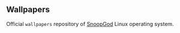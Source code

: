 ## Wallpapers

Official `wallpapers` repository of [SnoopGod](https://snoopgod.com) Linux operating system.